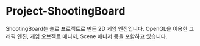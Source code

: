 # Project-ShootingBoard
ShootingBoard는 솔로 프로젝트로 만든 2D 게임 엔진입니다. OpenGL을 이용한 그래픽 엔진, 게임 오브젝트 매니저, Scene 매니저 등을 포함하고 있습니다.
